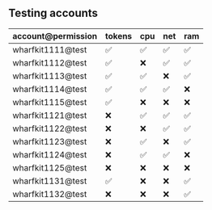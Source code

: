 ## Testing accounts

| account@permission | tokens | cpu | net | ram |
| ------------------ | ------ | --- | --- | --- |
| wharfkit1111@test  | ✅     | ✅  | ✅  | ✅  |
| wharfkit1112@test  | ✅     | ❌  | ✅  | ✅  |
| wharfkit1113@test  | ✅     | ✅  | ❌  | ✅  |
| wharfkit1114@test  | ✅     | ✅  | ✅  | ❌  |
| wharfkit1115@test  | ✅     | ❌  | ❌  | ❌  |
| wharfkit1121@test  | ❌     | ✅  | ✅  | ✅  |
| wharfkit1122@test  | ❌     | ❌  | ✅  | ✅  |
| wharfkit1123@test  | ❌     | ✅  | ❌  | ✅  |
| wharfkit1124@test  | ❌     | ✅  | ✅  | ❌  |
| wharfkit1125@test  | ❌     | ❌  | ❌  | ❌  |
| wharfkit1131@test  | ✅     | ❌  | ❌  | ✅  |
| wharfkit1132@test  | ❌     | ❌  | ❌  | ✅  |

